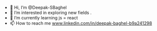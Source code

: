 - 👋 Hi, I’m @Deepak-SBaghel
- 👀 I’m interested in exploring new fields . 
- 🌱 I’m currently learning  js = react 
- 📫 How to reach me www.linkedin.com/in/deepak-baghel-b9a241298

<!---
Deepak-SBaghel/Deepak-SBaghel is a ✨ special ✨ repository because its `README.md` (this file) appears on your GitHub profile.
You can click the Preview link to take a look at your changes.
--->

